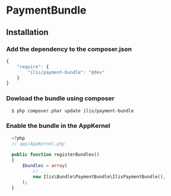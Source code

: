PaymentBundle
=============

## Installation

### Add the dependency to the composer.json

```js
{
    "require": {
        "ilis/payment-bundle": "@dev"
    }
}
```

### Dowload the bundle using composer

``` bash
  $ php composer.phar update ilis/payment-bundle
```

### Enable the bundle in the AppKernel

``` php
  <?php
  // app/AppKernel.php
  
  public function registerBundles()
  {
      $bundles = array(
          // ...
          new Ilis\Bundle\PaymentBundle\IlisPaymentBundle(),
      );
  }
```

